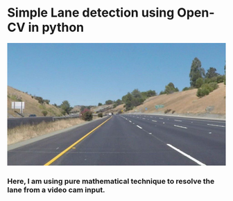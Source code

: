 # Simple Lane detection using Open-CV in python


<img src="lane_detection/road.jpg">

<br>
<h3>Here, I am using pure mathematical technique to resolve the lane from a video cam input.</h3>
